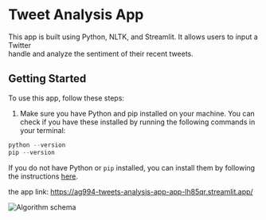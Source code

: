 # Tweet Analysis App
  <p> This app is built using Python, NLTK, and Streamlit. It allows users to input a Twitter 
  <br> handle and analyze the sentiment of their recent tweets. </p>
  
  
  ## Getting Started
   To use this app, follow these steps:
   
   1. Make sure you have Python and pip installed on your machine. You can check if you have these installed by 
   running the following commands in your terminal:
   
   ```python
   python --version
   pip --version
   ```
   
   If you do not have Python or `pip` installed, you can install them by following the instructions [here]([https://pages.github.com/](https://realpython.com/installing-python/)).
   
   




































the app link: https://ag994-tweets-analysis-app-app-lh85qr.streamlit.app/

![Algorithm schema](./images/schema.jpg)
